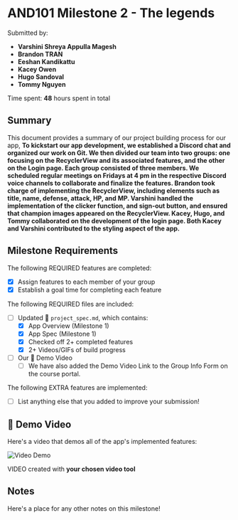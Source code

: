 <!-- (This is a comment) INSTRUCTIONS: Go through this page and fill out any **bolded** entries with their correct values.-->

# AND101 Milestone 2 - **The legends**

Submitted by:
- **Varshini Shreya Appulla Magesh**
- **Brandon TRAN**
- **Eeshan Kandikattu**
- **Kacey Owen**
- **Hugo Sandoval**
- **Tommy Nguyen**

Time spent: **48** hours spent in total

## Summary

This document provides a summary of our project building process for our app, **To kickstart our app development, we established a Discord chat and organized our work on Git. We then divided our team into two groups: one focusing on the RecyclerView and its associated features, and the other on the Login page. Each group consisted of three members. We scheduled regular meetings on Fridays at 4 pm in the respective Discord voice channels to collaborate and finalize the features. Brandon took charge of implementing the RecyclerView, including elements such as title, name, defense, attack, HP, and MP. Varshini handled the implementation of the clicker function, and sign-out button, and ensured that champion images appeared on the RecyclerView. Kacey, Hugo, and Tommy collaborated on the development of the login page. Both Kacey and Varshini contributed to the styling aspect of the app.**

## Milestone Requirements

<!-- Please be sure to change the [ ] to [x] for any features you completed.  If a feature is not checked [x], you might miss the points for that item! -->

The following REQUIRED features are completed:

- [x] Assign features to each member of your group
- [x] Establish a goal time for completing each feature

The following REQUIRED files are included:

- [ ] Updated 📄 `project_spec.md`, which contains:
  - [X] App Overview (Milestone 1)
  - [X] App Spec (Milestone 1)
  - [x] Checked off 2+ completed features
  - [x] 2+ Videos/GIFs of build progress

- [ ] Our 🎥 Demo Video
  - [ ] We have also added the Demo Video Link to the Group Info Form on the course portal.

The following EXTRA features are implemented:

- [ ] List anything else that you added to improve your submission!

## 🎥 Demo Video

Here's a video that demos all of the app's implemented features:

<img src='http://i.imgur.com/link/to/your/gif/file.gif' title='Video Demo' width='' alt='Video Demo' />

VIDEO created with **your chosen video tool**

## Notes

Here's a place for any other notes on this milestone!
